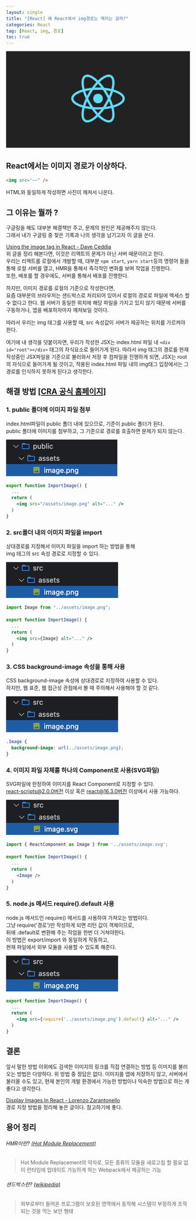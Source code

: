 ```yaml
---
layout: single
title: "[React] 왜 React에서 img경로는 깨지는 걸까?"
categories: React
tag: [React, img, 경로]
toc: true
---
```


<img src="/img/logo/react.png" alt="리액트 로고">

## React에서는 이미지 경로가 이상하다.

```html
<img src="~~" />
```

HTML와 동일하게 작성하면 사진이 깨져서 나온다.

## 그 이유는 뭘까 ?

구글링을 해도 대부분 해결책만 주고, 문제의 원인은 제공해주지 않는다.  
그래서 내가 구글링 중 찾은 기록과 나의 생각을 남기고자 이 글을 쓴다.

[Using the image tag in React - Dave Ceddia](https://daveceddia.com/react-image-tag/)  
위 글을 정리 해본다면, 이것은 리액트의 문제가 아닌 서버 때문이라고 한다.  
우리는 리액트를 로컬에서 개발할 때, 대부분 `npm start`, `yarn start`등의 명령어 들을 통해 로컬 서버를 열고, HMR을 통해서 즉각적인 변화를 보며 작업을 진행한다.  
또한, 배포를 할 경우에도, 서버를 통해서 배포를 진행한다.

하지만, 이미지 경로를 로컬의 기준으로 작성한다면,  
요즘 대부분의 브라우저는 샌드박스로 처리되어 있어서 로컬의 경로로 파일에 엑세스 할 수 없다고 한다. 웹 서버가 동일한 위치에 해당 파일을 가지고 있지 않기 때문에 서버를 구동하거나, 앱을 배포하자마자 깨져보일 것이다.

따라서 우리는 img 태그를 사용할 때, src 속성값이 서버가 제공하는 위치를 가르켜야 한다.

여기에 내 생각을 덧붙이자면, 우리가 작성한 JSX는 index.html 파일 내 `<div id="root"></div>` 태그의 자식요소로 들어가게 된다. 따라서 img 태그의 경로를 현재 작성중인 JSX파일을 기준으로 불러와서 저장 후 컴파일을 진행하게 되면, JSX는 root의 자식으로 들어가게 될 것이고, 적용된 index.html 파일 내의 img태그 입장에서는 그 경로를 인식하지 못하게 된다고 생각한다.

## 해결 방법 [[CRA 공식 홈페이지]](https://create-react-app.dev/docs/adding-images-fonts-and-files/)

### 1. public 폴더에 이미지 파일 첨부

index.html파일이 public 폴더 내에 있으므로, 기준이 public 폴더가 된다.  
public 폴더에 이미지를 첨부하고, 그 기준으로 경로를 호출하면 문제가 되지 않는다.

<div align="left">
  <img src="/img/2023-04-18/public.png" alt="public 폴더 내 assets 폴더 내 image.png파일"/>
</div>
  
```jsx
export function ImportImage() {
  ...
  return (
    <img src="/assets/image.png" alt="..." />
  )
}
```

### 2. src폴더 내의 이미지 파일을 import

상대경로를 지정해서 이미지 파일을 import 하는 방법을 통해  
img 태그의 src 속성 경로로 지정할 수 있다.

<div align="left">
  <img src="/img/2023-04-18/srcpng.png" alt="src 폴더 내 assets 폴더 내 image.png파일"/>
</div>

```jsx
import Image from "../assets/image.png";

export function ImportImage() {
  ...
  return (
    <img src={Image} alt="..." />
  )
}
```

### 3. CSS background-image 속성을 통해 사용

CSS background-image 속성에 상대경로로 지정하여 사용할 수 있다.  
하지만, 웹 표준, 웹 접근성 관점에서 볼 때 주의해서 사용해야 할 것 같다.

<div align="left">
  <img src="/img/2023-04-18/srcpng.png" alt="src 폴더 내 assets 폴더 내 image.png파일"/>
</div>

```css
.Image {
  background-image: url(../assets/image.png);
}
```

### 4. 이미지 파일 자체를 하나의 Component로 사용(SVG파일)

SVG파일에 한정하여 이미지를 React Component로 지정할 수 있다.  
react-scripts@2.0.0버전 이상 혹은 react@16.3.0버전 이상에서 사용 가능하다.

<div align="left">
  <img src="/img/2023-04-18/srcsvg.png" alt="src 폴더 내 assets 폴더 내 image.svg파일"/>
</div>

```jsx
import { ReactComponent as Image } from '../assets/image.svg';

export function ImportImage() {
  ...
  return (
    <Image />
  )
}
```

### 5. node.js 메서드 require().default 사용

node.js 메서드인 require() 메서드를 사용하여 가져오는 방법이다.  
그냥 require('경로')만 작성하게 되면 리턴 값이 객체이므로,  
뒤에 .default로 변환해 주는 작업을 한번 더 거쳐야한다.  
이 방법은 export/import 와 동일하게 작동하고,  
현재 파일에서 외부 모듈을 사용할 수 있도록 해준다.

<div align="left">
  <img src="/img/2023-04-18/srcpng.png" alt="src 폴더 내 assets 폴더 내 image.png파일"/>
</div>

```jsx
export function ImportImage() {
  ...
  return (
    <img src={require('../assets/image.png').default} alt="..." />
  )
}
```

## 결론

앞서 말한 방법 이외에도 검색한 이미지의 링크를 직접 연결하는 방법 등 이미지를 불러오는 방법은 다양하다.
위 방법 중 정답은 없다. 이미지를 앱에 저장하지 않고, 서버에서 불러올 수도 있고,
현재 본인의 개발 환경에서 가능한 방법이나 익숙한 방법으로 하는 게 좋다고 생각한다.

[Display Images In React - Lorenzo Zarantonello](https://levelup.gitconnected.com/display-images-in-react-8ff1f5b1cf9a)  
경로 지정 방법을 정리해 놓은 글이다. 참고하기에 좋다.

## 용어 정리

###### HMR이란? [(Hot Module Replacement)](https://webpack.kr/guides/hot-module-replacement/)

> Hot Module Replacement의 약자로, 모든 종류의 모듈을 새로고침 할 필요 없이 런타임에 업데이트 가능하게 하는 Webpack에서 제공하는 기능

###### 샌드박스란? [(wikipedia)](<https://ko.wikipedia.org/wiki/%EC%83%8C%EB%93%9C%EB%B0%95%EC%8A%A4_(%EC%BB%B4%ED%93%A8%ED%84%B0_%EB%B3%B4%EC%95%88)>)

> 외부로부터 들어온 프로그램이 보호된 영역에서 동작해 시스템이 부정하게 조작되는 것을 막는 보안 형태
